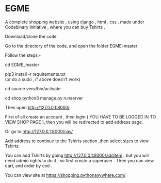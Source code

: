# EGME
A complete shopping website , using django , html , css , made under Codebinary Initiative , where you can buy Tshirts .

Download/clone the code

Go to the directory of the code, and open the folder EGME-master

Follow the steps:-

cd EGME_master

pip3 install -r requirements.txt  
(or do a sudo , if above doesn't work)

cd source venv/bin/activate

cd shop
python3 manage.py runserver

Then open http://127.0.0.1:8000/

First of all create an account , *then login* ( YOU HAVE TO BE LOGGED IN TO VIEW SHOP PAGE ), then you will be redirected to add address page. 
 
 Or go to http://127.0.0.1:8000/nav/
 
Add address to continue to the Tshirts section ,then select sizes to view Tshirts.

You can add Tshirts by going http://127.0.0.1:8000/additem , but you will need admin rights to do it , so first create a superuser .
Then you can view cart, and order by cod .


You can view site at https://shopping.pythonanywhere.com/
